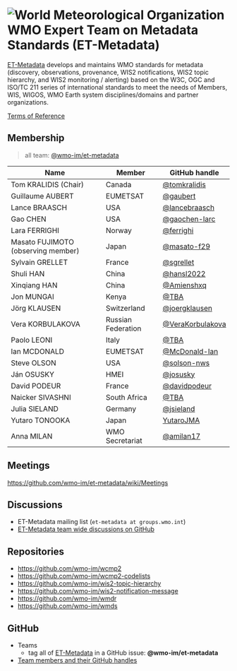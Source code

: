 # ![World Meteorological Organization](https://community.wmo.int/themes/wmo/logo.png) WMO Expert Team on Metadata Standards (ET-Metadata)

[ET-Metadata](https://community.wmo.int/en/governance/commission-membership/commission-observation-infrastructure-and-information-systems-infcom/standing-committee-information-management-and-technology-sc-imt/expert-team-metadata-standards-et-metadata) develops and maintains WMO standards for metadata (discovery, observations, provenance, WIS2 notifications, WIS2 topic hierarchy, and WIS2 monitoring / alerting) based on the W3C, OGC and ISO/TC 211 series of international standards to meet the needs of Members, WIS, WIGOS, WMO Earth system disciplines/domains and partner organizations.

[Terms of Reference](https://github.com/wmo-im/sc-imt/blob/main/et-tt/et-metadata.adoc)

## Membership

>all team: [@wmo-im/et-metadata](https://github.com/orgs/wmo-im/teams/et-metadata)

|Name | Member | GitHub handle |
|---|---|---|
|Tom KRALIDIS (Chair)|Canada|[@tomkralidis](https://github.com/tomkralidis)
|Guillaume AUBERT|EUMETSAT|[@gaubert](https://github.com/gaubert)
|Lance BRAASCH|USA|[@lancebraasch](https://github.com/lancebraasch)
|Gao CHEN|USA|[@gaochen-larc](https://github.com/gaochen-larc)
|Lara FERRIGHI|Norway|[@ferrighi](https://github.com/ferrighi)
|Masato FUJIMOTO (observing member)|Japan|[@masato-f29](https://github.com/masato-f29)
|Sylvain GRELLET|France|[@sgrellet](https://github.com/sgrellet)
|Shuli HAN|China|[@hansl2022](https://github.com/hansl2022)
|Xinqiang HAN|China|[@Amienshxq](https://github.com/Amienshxq)
|Jon MUNGAI|Kenya|[@TBA](https://github.com/TBA)
|Jörg	KLAUSEN|Switzerland|[@joergklausen](https://github.com/joergklausen) 
|Vera KORBULAKOVA|Russian Federation|[@VeraKorbulakova](https://github.com/VeraKorbulakova)
|Paolo LEONI|Italy|[@TBA](https://github.com/TBA)
|Ian MCDONALD|EUMETSAT|[@McDonald-Ian](https://github.com/McDonald-Ian)
|Steve OLSON|USA|[@solson-nws](https://github.com/solson-nws)
|Ján OSUSKY|HMEI|[@josusky](https://github.com/josusky)
|David PODEUR|France|[@davidpodeur](https://github.com/davidpodeur)
|Naicker	SIVASHNI|South Africa|[@TBA](https://github.com/TBA)
|Julia SIELAND|Germany|[@jsieland](https://github.com/jsieland)
|Yutaro	TONOOKA|Japan|[YutaroJMA](https://github.com/YutaroJMA)
|Anna MILAN|WMO Secretariat|[@amilan17](https://github.com/orgs/amilan17)

## Meetings
https://github.com/wmo-im/et-metadata/wiki/Meetings

## Discussions
- ET-Metadata mailing list (`et-metadata at groups.wmo.int`)
- [ET-Metadata team wide discussions on GitHub](https://github.com/wmo-im/et-metadata/discussions)

## Repositories
* https://github.com/wmo-im/wcmp2
* https://github.com/wmo-im/wcmp2-codelists
* https://github.com/wmo-im/wis2-topic-hierarchy
* https://github.com/wmo-im/wis2-notification-message
* https://github.com/wmo-im/wmdr
* https://github.com/wmo-im/wmds

## GitHub
- Teams
  - tag all of [ET-Metadata](https://github.com/orgs/wmo-im/teams/et-metadata) in a GitHub issue: **@wmo-im/et-metadata**
- [Team members and their GitHub handles](#Membership)
